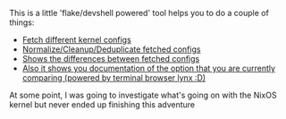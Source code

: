 This is a little 'flake/devshell powered' tool helps you to do a couple of things:
- [Fetch different kernel configs ](https://github.com/gytis-ivaskevicius/linux-kernel-comparison/blob/master/flake.nix#L27-L32)
- [Normalize/Cleanup/Deduplicate fetched configs](https://github.com/gytis-ivaskevicius/linux-kernel-comparison/blob/master/flake.nix#L35-L50)
- [Shows the differences between fetched configs](https://github.com/gytis-ivaskevicius/linux-kernel-comparison/blob/master/flake.nix#L55-L64)
- [Also it shows you documentation of the option that you are currently comparing (powered by terminal browser lynx :D)](https://github.com/gytis-ivaskevicius/linux-kernel-comparison/blob/master/flake.nix#L58-L60)

At some point, I was going to investigate what's going on with the NixOS kernel but never ended up finishing this adventure

